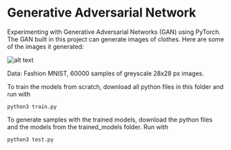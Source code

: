# Generative Adversarial Network

Experimenting with Generative Adversarial Networks (GAN) using PyTorch. The GAN built in this project can generate images of clothes.
Here are some of the images it generated:

![alt text](https://github.com/alvayliu/Fashion_GAN/blob/master/outputs/outputs.png "GAN_result")

Data: Fashion MNIST, 60000 samples of greyscale 28x28 px images.


To train the models from scratch, download all python files in this folder and run with  

`python3 train.py`

  


To generate samples with the trained models, download the python files and the models from the trained_models folder. Run with

`python3 test.py`


